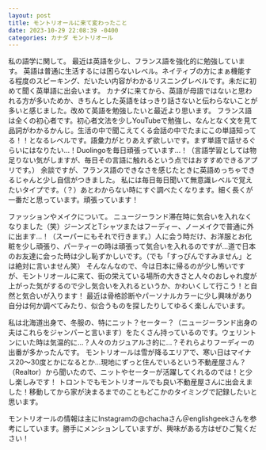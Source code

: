 ```yaml
---
layout: post
title: モントリオールに来て変わったこと
date: 2023-10-29 22:08:39 -0400
categories: カナダ モントリオール
---
```


私の語学に関して。
最近は英語を少し、フランス語を強化的に勉強しています。
英語は普通に生活するには困らないレベル。ネイティブの方にまぁ機能する程度のスピーキング、だいたい内容がわかるリスニングレベルです。未だに初めて聞く英単語に出会います。
カナダに来てから、英語が母語ではないと思われる方が多いためか、きちんとした英語をはっきり話さないと伝わらないことが多いと感じました。改めて英語を勉強したいと最近より思います。
フランス語は全くの初心者です。初心者文法を少しYouTubeで勉強し、なんとなく文を見て品詞がわかるかんじ。生活の中で聞こえてくる会話の中でたまにこの単語知ってる！！となるレベルです。語彙力がとりあえず欲しいです。まず単語で話せるぐらいにはなりたい…！Duolingoを毎日頑張っています…！（言語学習としては物足りない気がしますが、毎日その言語に触れるという点ではおすすめできるアプリです。）
余談ですが、フランス語のできなさを感じたときに英語めっちゃできるじゃんと少し自信がつきました。
私には毎日毎日聞いて無意識レベルで覚えたいタイプです。（？）あとわからない時にすぐ調べたくなります。細く長くが一番だと思っています。頑張っています！


ファッションやメイクについて。
ニュージーランド滞在時に気合いを入れなくなりました（笑）ジーンズとTシャツまたはフーディー、ノーメイクで普通に外に出ます…！（スーパーにもそれで行きます。）人に会う時だけ、お洋服とお化粧を少し頑張り、パーティーの時は頑張って気合いを入れるのですが…道で日本のお友達に会った時は少し恥ずかしいです。（でも「すっぴんですみません」とは絶対に言いません笑）
そんなんなので、今は日本に帰るのが少し怖いですが、モントリオールに来て、街の栄えている場所の大きさと人々のおしゃれ度が上がった気がするので少し気合いを入れるというか、かわいくして行こう！と自然と気合いが入ります！
最近は骨格診断やパーソナルカラーに少し興味があり自分は何か調べてみたり、似合うものを探したりしてゆるく楽しんでいます。

私は北海道出身で、冬服の、特にニット？セーター？（ニュージーランド出身の夫はこれらをジャンパーと言います）をたくさん持っているのです。ウェリントンにいた時は気温的に…？人々のカジュアルさ的に…？それらよりフーディーの出番が多かったんです。
モントリオールは雪が降るエリアで、寒い日はマイナス20〜30度とかになるとか…現地にずっと住んでいるという不動産屋さん？（Realtor）から聞いたので、ニットやセーターが活躍してくれるのでは！と少し楽しみです！
トロントでもモントリオールでも良い不動産屋さんに出会えました！移動してから家が決まるまでのこともどこかのタイミングで記録したいと思います。


モントリオールの情報は主にInstagramの@chachaさん＠englishgeekさんを参考にしています。勝手にメンションしていますが、興味がある方はぜひご覧ください！
